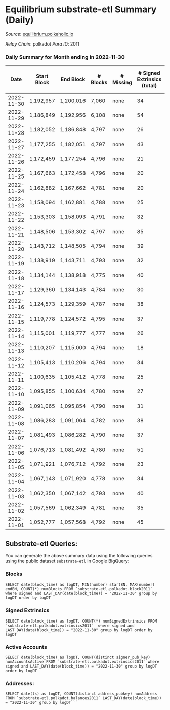 # Equilibrium substrate-etl Summary (Daily)

_Source_: [equilibrium.polkaholic.io](https://equilibrium.polkaholic.io)

*Relay Chain*: polkadot
*Para ID*: 2011



### Daily Summary for Month ending in 2022-11-30


| Date | Start Block | End Block | # Blocks | # Missing | # Signed Extrinsics (total) | # Active Accounts | # Addresses with Balances | # Events | # Transfers | # XCM Transfers In | # XCM Transfers Out |
| ---- | ----------- | --------- | -------- | --------- | --------------------------- | ----------------- | ------------------------- | -------- | ----------- | ------------------ | ------------------- |
| 2022-11-30 | 1,192,957 | 1,200,016 | 7,060 | none | 34 | 34 |  | 137,983 |   |   |   |
| 2022-11-29 | 1,186,849 | 1,192,956 | 6,108 | none | 54 | 27 |  | 119,016 |   |   |   |
| 2022-11-28 | 1,182,052 | 1,186,848 | 4,797 | none | 26 | 22 |  | 92,852 |   |   |   |
| 2022-11-27 | 1,177,255 | 1,182,051 | 4,797 | none | 43 | 40 |  | 92,924 |   |   |   |
| 2022-11-26 | 1,172,459 | 1,177,254 | 4,796 | none | 21 | 17 |  | 92,796 |   |   |   |
| 2022-11-25 | 1,167,663 | 1,172,458 | 4,796 | none | 20 | 16 |  | 92,802 |   |   |   |
| 2022-11-24 | 1,162,882 | 1,167,662 | 4,781 | none | 20 | 18 |  | 92,501 |   |   |   |
| 2022-11-23 | 1,158,094 | 1,162,881 | 4,788 | none | 25 | 18 |  | 102,444 |   |   |   |
| 2022-11-22 | 1,153,303 | 1,158,093 | 4,791 | none | 32 | 26 |  | 108,723 |   |   |   |
| 2022-11-21 | 1,148,506 | 1,153,302 | 4,797 | none | 85 | 63 |  | 108,858 |   |   |   |
| 2022-11-20 | 1,143,712 | 1,148,505 | 4,794 | none | 39 | 29 |  | 108,846 |   |   |   |
| 2022-11-19 | 1,138,919 | 1,143,711 | 4,793 | none | 32 | 28 |  | 108,512 |   |   |   |
| 2022-11-18 | 1,134,144 | 1,138,918 | 4,775 | none | 40 | 33 |  | 108,774 |   |   |   |
| 2022-11-17 | 1,129,360 | 1,134,143 | 4,784 | none | 30 | 25 |  | 108,555 |   |   |   |
| 2022-11-16 | 1,124,573 | 1,129,359 | 4,787 | none | 38 | 24 |  | 108,659 |   |   |   |
| 2022-11-15 | 1,119,778 | 1,124,572 | 4,795 | none | 37 | 33 |  | 108,820 |   |   |   |
| 2022-11-14 | 1,115,001 | 1,119,777 | 4,777 | none | 26 | 23 |  | 108,354 |   |   |   |
| 2022-11-13 | 1,110,207 | 1,115,000 | 4,794 | none | 18 | 12 |  | 108,719 |   |   |   |
| 2022-11-12 | 1,105,413 | 1,110,206 | 4,794 | none | 34 | 29 |  | 108,813 |   |   |   |
| 2022-11-11 | 1,100,635 | 1,105,412 | 4,778 | none | 25 | 19 |  | 108,368 |   |   |   |
| 2022-11-10 | 1,095,855 | 1,100,634 | 4,780 | none | 27 | 21 |  | 108,498 |   |   |   |
| 2022-11-09 | 1,091,065 | 1,095,854 | 4,790 | none | 31 | 25 |  | 108,671 |   |   |   |
| 2022-11-08 | 1,086,283 | 1,091,064 | 4,782 | none | 38 | 23 |  | 108,535 |   |   |   |
| 2022-11-07 | 1,081,493 | 1,086,282 | 4,790 | none | 37 | 27 |  | 108,581 |   |   |   |
| 2022-11-06 | 1,076,713 | 1,081,492 | 4,780 | none | 51 | 42 |  | 108,502 |   |   |   |
| 2022-11-05 | 1,071,921 | 1,076,712 | 4,792 | none | 23 | 19 | 7,491 | 108,737 |   |   |   |
| 2022-11-04 | 1,067,143 | 1,071,920 | 4,778 | none | 34 | 27 |  | 108,399 |   |   |   |
| 2022-11-03 | 1,062,350 | 1,067,142 | 4,793 | none | 40 | 11 |  | 108,806 |   |   |   |
| 2022-11-02 | 1,057,569 | 1,062,349 | 4,781 | none | 35 | 35 |  | 108,557 |   |   |   |
| 2022-11-01 | 1,052,777 | 1,057,568 | 4,792 | none | 45 | 45 |  | 108,795 |   |   |   |

## Substrate-etl Queries:
You can generate the above summary data using the following queries using the public dataset `substrate-etl` in Google BigQuery:


### Blocks
```
SELECT date(block_time) as logDT, MIN(number) startBN, MAX(number) endBN, COUNT(*) numBlocks FROM `substrate-etl.polkadot.block2011`  where signed and LAST_DAY(date(block_time)) = "2022-11-30" group by logDT order by logDT
```


### Signed Extrinsics
```
SELECT date(block_time) as logDT, COUNT(*) numSignedExtrinsics FROM `substrate-etl.polkadot.extrinsics2011`  where signed and LAST_DAY(date(block_time)) = "2022-11-30" group by logDT order by logDT
```


### Active Accounts
```
SELECT date(block_time) as logDT, COUNT(distinct signer_pub_key) numAccountsActive FROM `substrate-etl.polkadot.extrinsics2011` where signed and LAST_DAY(date(block_time)) = "2022-11-30" group by logDT order by logDT
```


### Addresses:
```
SELECT date(ts) as logDT, COUNT(distinct address_pubkey) numAddress FROM `substrate-etl.polkadot.balances2011` LAST_DAY(date(block_time)) = "2022-11-30" group by logDT```

